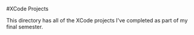 #XCode Projects

This directory has all of the XCode projects I've completed as part of my final semester.

